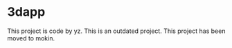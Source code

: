 # 3dapp
This project is code by yz. This is an outdated project.
This project has been moved to mokin.
